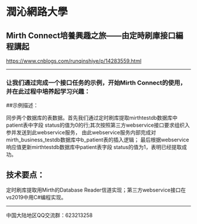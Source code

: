 # 潤沁網路大學
  
## Mirth Connect培養興趣之旅——由定時刷庫接口編程講起 
https://www.cnblogs.com/runqinshiye/p/14283559.html
* * *

### 让我们通过完成一个接口任务的示例，开始Mirth Connect的使用，并在此过程中培养起学习兴趣：  

##示例描述：  

同步两个数据库的表数据。首先我们通过定时刷库提取mirthtestdb数据库中patient表中字段 status的值为0的行;其次按照第三方webservice接口要求组织入参并发送到此webservice服务，
由此webservice服务内部完成对mirth_business_testdb数据库中b_patient表的插入逻辑；
最后根据webservice响应值更新mirthtestdb数据库中patient表字段 status的值为1，表明已经提取成功。

## 技术要点：  

定时刷库提取用Mirth的Database Reader信道实现；第三方webservice接口在vs2019中用C#编程实现。 

* * *  
中国大陆地区QQ交流群：623213258  
 
